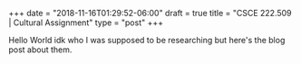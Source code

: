 +++
date = "2018-11-16T01:29:52-06:00"
draft = true
title = "CSCE 222.509 | Cultural Assignment"
type = "post"
+++

Hello World idk who I was supposed to be researching but here's the blog post about them.
